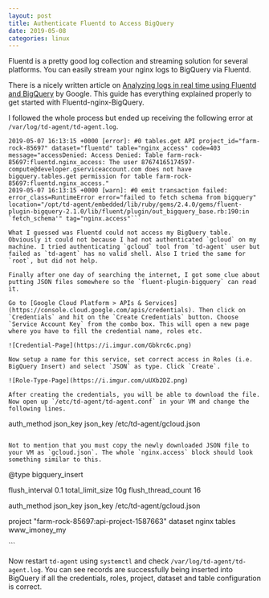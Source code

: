 ```yaml
---
layout: post
title: Authenticate Fluentd to Access BigQuery
date: 2019-05-08
categories: linux
---
```

Fluentd is a pretty good log collection and streaming solution for several platforms. You can easily stream your nginx logs to BigQuery via Fluentd.

There is a nicely written article on [Analyzing logs in real time using Fluentd and BigQuery](https://cloud.google.com/solutions/real-time/fluentd-bigquery) by Google. This guide has everything explained properly to get started with Fluentd-nginx-BigQuery.

I followed the whole process but ended up receiving the following error at `/var/log/td-agent/td-agent.log`.

```
2019-05-07 16:13:15 +0000 [error]: #0 tables.get API project_id="farm-rock-85697" dataset="fluentd" table="nginx_access" code=403 message="accessDenied: Access Denied: Table farm-rock-85697:fluentd.nginx_access: The user 87674165174597-compute@developer.gserviceaccount.com does not have bigquery.tables.get permission for table farm-rock-85697:fluentd.nginx_access."
2019-05-07 16:13:15 +0000 [warn]: #0 emit transaction failed: error_class=RuntimeError error="failed to fetch schema from bigquery" location="/opt/td-agent/embedded/lib/ruby/gems/2.4.0/gems/fluent-plugin-bigquery-2.1.0/lib/fluent/plugin/out_bigquery_base.rb:190:in `fetch_schema'" tag="nginx.access"```

What I guessed was Fluentd could not access my BigQuery table. Obviously it could not because I had not authenticated `gcloud` on my machine. I tried authenticating `gcloud` tool from `td-agent` user but failed as `td-agent` has no valid shell. Also I tried the same for `root`, but did not help.

Finally after one day of searching the internet, I got some clue about putting JSON files somewhere so the `fluent-plugin-bigquery` can read it.

Go to [Google Cloud Platform > APIs & Services](https://console.cloud.google.com/apis/credentials). Then click on `Credentials` and hit on the `Create Credentials` button. Choose `Service Account Key` from the combo box. This will open a new page where you have to fill the credential name, roles etc.

![Credential-Page](https://i.imgur.com/Gbkrc6c.png)

Now setup a name for this service, set correct access in Roles (i.e. BigQuery Insert) and select `JSON` as type. Click `Create`.

![Role-Type-Page](https://i.imgur.com/uUXb2DZ.png)

After creating the credentials, you will be able to download the file. Now open up `/etc/td-agent/td-agent.conf` in your VM and change the following lines.

```
  auth_method json_key
  json_key /etc/td-agent/gcloud.json
```

Not to mention that you must copy the newly downloaded JSON file to your VM as `gcloud.json`. The whole `nginx.access` block should look something similar to this.

```
<match nginx.access>

  @type bigquery_insert

  <buffer>
   flush_interval 0.1
    total_limit_size 10g
    flush_thread_count 16
  </buffer>

  auth_method json_key
  json_key /etc/td-agent/gcloud.json

  project "farm-rock-85697:api-project-1587663"
  dataset nginx
  tables www_imoney_my

</match>
```

Now restart `td-agent` using `systemctl` and check `/var/log/td-agent/td-agent.log`. You can see records are successfully being inserted into BigQuery if all the credentials, roles, project, dataset and table configuration is correct.
